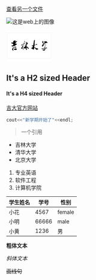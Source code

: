 [查看另一个文件](https://github.com/Alan-Dong/homework/blob/main/README.md)


![这是web上的图像](https://img2.baidu.com/it/u=2996154517,347072896&fm=26&fmt=auto&gp=0.jpg)


![这是文件目录里的图像](https://github.com/Alan-Dong/homework/blob/main/ADD82D96A79D34B106A13788F6A_9E2E1163_124F.jpg)



## It's a H2 sized Header



#### It's a H4 sized Header



[吉大官方网站](https://www.jlu.edu.cn/)



```c++
cout<<"新学期开始了"<<endl;
```



> 一个引用



- 吉林大学
- 清华大学
- 北京大学



1. 专业英语
2. 软件工程
3. 计算机学院



| 学生姓名 | 学号 | 性别 |
| -------- | ---- | ---- |
| 小花     | 4567 | female|
| 小明     | 66666 | male   |
| 小黄     | 1236 | 男   |

**粗体文本**

*斜体文本*

~~画线句~~
